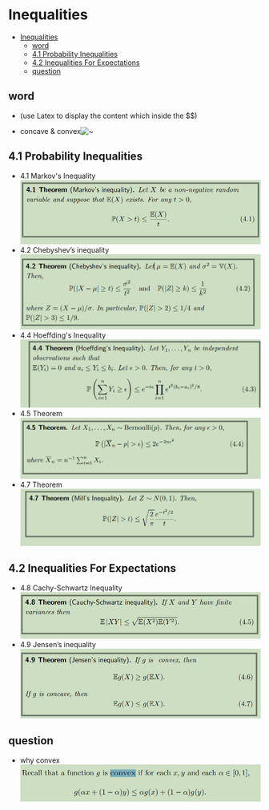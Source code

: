 # Inequalities

- [Inequalities](#inequalities)
  - [word](#word)
  - [4.1 Probability Inequalities](#41-probability-inequalities)
  - [4.2 Inequalities For Expectations](#42-inequalities-for-expectations)
  - [question](#question)

## word

- (use Latex to display the content which inside the $$)

- concave & convex![~](https://vitalik.ca/images/convex-files/convex1.png)

## 4.1 Probability Inequalities

- 4.1 Markov's Inequality![20230724170655](https://raw.githubusercontent.com/Logible/Image/main/note_image/20230724170655.png)
- 4.2 Chebyshev’s inequality![20230724172316](https://raw.githubusercontent.com/Logible/Image/main/note_image/20230724172316.png)
- 4.4 Hoeffding's Inequality![20230725164702](https://raw.githubusercontent.com/Logible/Image/main/note_image/20230725164702.png)
- 4.5 Theorem![20230725175358](https://raw.githubusercontent.com/Logible/Image/main/note_image/20230725175358.png)
- 4.7 Theorem![20230725175410](https://raw.githubusercontent.com/Logible/Image/main/note_image/20230725175410.png)

## 4.2 Inequalities For Expectations

- 4.8 Cachy-Schwartz Inequality![20230725172900](https://raw.githubusercontent.com/Logible/Image/main/note_image/20230725172900.png)
- 4.9 Jensen’s inequality![20230725175138](https://raw.githubusercontent.com/Logible/Image/main/note_image/20230725175138.png)

## question

- why convex![20230725172514](https://raw.githubusercontent.com/Logible/Image/main/note_image/20230725172514.png)
